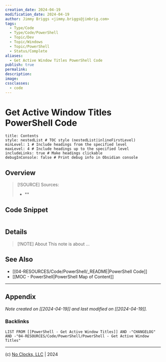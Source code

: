 ```yaml
---
creation_date: 2024-04-19
modification_date: 2024-04-19
author: Jimmy Briggs <jimmy.briggs@jimbrig.com>
tags:
  - Type/Code
  - Type/Code/PowerShell
  - Topic/Dev
  - Topic/Windows
  - Topic/PowerShell
  - Status/Complete
aliases:
  - Get Active Window Titles PowerShell Code
publish: true
permalink:
description:
image:
cssclasses:
  - code
---
```


# Get Active Window Titles PowerShell Code

```table-of-contents
title: Contents 
style: nestedList # TOC style (nestedList|inlineFirstLevel)
minLevel: 1 # Include headings from the specified level
maxLevel: 4 # Include headings up to the specified level
includeLinks: true # Make headings clickable
debugInConsole: false # Print debug info in Obsidian console
```

## Overview

> [!SOURCE] Sources:
> - **

## Code Snippet

```powershell

```

## Details

> [!NOTE] About
> This note is about ...

## See Also

- [[04-RESOURCES/Code/PowerShell/_README|PowerShell Code]]
- [[MOC - PowerShell|PowerShell Map of Content]]

***

## Appendix

*Note created on [[2024-04-19]] and last modified on [[2024-04-19]].*

### Backlinks

```dataview
LIST FROM [[PowerShell - Get Active Window Titles]] AND -"CHANGELOG" AND -"04-RESOURCES/Code/PowerShell/PowerShell - Get Active Window Titles"
```

***

(c) [No Clocks, LLC](https://github.com/noclocks) | 2024